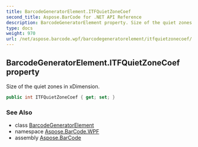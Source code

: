 ```yaml
---
title: BarcodeGeneratorElement.ITFQuietZoneCoef
second_title: Aspose.BarCode for .NET API Reference
description: BarcodeGeneratorElement property. Size of the quiet zones in xDimension
type: docs
weight: 970
url: /net/aspose.barcode.wpf/barcodegeneratorelement/itfquietzonecoef/
---
```

## BarcodeGeneratorElement.ITFQuietZoneCoef property

Size of the quiet zones in xDimension.

```csharp
public int ITFQuietZoneCoef { get; set; }
```

### See Also

* class [BarcodeGeneratorElement](../)
* namespace [Aspose.BarCode.WPF](../../../aspose.barcode.wpf/)
* assembly [Aspose.BarCode](../../../)


